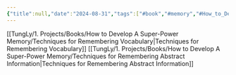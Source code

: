 ```yaml
---
{"title":null,"date":"2024-08-31","tags":["#book","#memory","#How_to_Develop_A_Super_Power_Memory"],"Chương":"Chương14","dg-publish":true,"dg-home":false,"permalink":"/tung-ly/1-projects/books/how-to-develop-a-super-power-memory/chapter-14-remembering-foreign-language-vocabulary/","dgPassFrontmatter":true,"noteIcon":"","created":"2024-12-29T15:27:22.684+07:00","updated":"2025-01-01T18:39:29.225+07:00"}
---
```


[[TungLy/1. Projects/Books/How to Develop A Super-Power Memory/Techniques for Remembering Vocabulary\|Techniques for Remembering Vocabulary]]
[[TungLy/1. Projects/Books/How to Develop A Super-Power Memory/Techniques for Remembering Abstract Information\|Techniques for Remembering Abstract Information]]